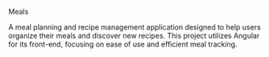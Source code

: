 Meals

A meal planning and recipe management application designed to help users organize their meals and discover new recipes. 
This project utilizes Angular for its front-end, focusing on ease of use and efficient meal tracking.
